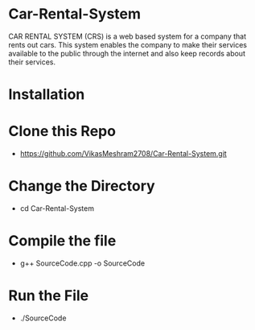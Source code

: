 # Car-Rental-System

CAR RENTAL SYSTEM (CRS) is a web based system for a company that rents out cars.
This system enables the company to make their services available to the public through the internet and also keep records about their services.

# Installation

# Clone this Repo

   * https://github.com/VikasMeshram2708/Car-Rental-System.git
   
# Change the Directory
   * cd Car-Rental-System
   
# Compile the file
  * g++ SourceCode.cpp -o SourceCode
  
# Run the File
  * ./SourceCode
